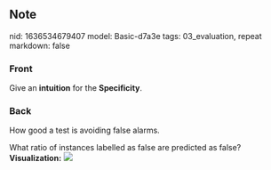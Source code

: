 ## Note
nid: 1636534679407
model: Basic-d7a3e
tags: 03_evaluation, repeat
markdown: false

### Front
Give an <b>intuition</b> for the <b>Specificity</b>.

### Back
How good a test is avoiding false alarms.
<div>What ratio of instances labelled as false are predicted as
false? <b>Visualization:</b> <img src= 
"341px-Sensitivity_and_specificity_1.01.svg.png"></div>
